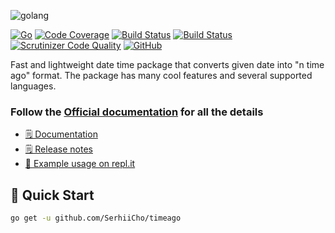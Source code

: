 ![golang](https://serhii.io/storage/other/timeago.png)

[![Go](https://github.com/SerhiiCho/timeago/actions/workflows/go.yml/badge.svg)](https://github.com/SerhiiCho/timeago/actions/workflows/go.yml)
[![Code Coverage](https://scrutinizer-ci.com/g/SerhiiCho/timeago/badges/coverage.png?b=master)](https://scrutinizer-ci.com/g/SerhiiCho/timeago/?branch=main)
[![Build Status](https://img.shields.io/endpoint.svg?url=https%3A%2F%2Factions-badge.atrox.dev%2FSerhiiCho%2Ftimeago%2Fbadge%3Fref%3Dmain&style=flat)](https://actions-badge.atrox.dev/SerhiiCho/timeago/goto?ref=main)
[![Build Status](https://scrutinizer-ci.com/g/SerhiiCho/timeago/badges/build.png?b=main)](https://scrutinizer-ci.com/g/SerhiiCho/timeago/build-status/main)
[![Scrutinizer Code Quality](https://scrutinizer-ci.com/g/SerhiiCho/timeago/badges/quality-score.png?b=main)](https://scrutinizer-ci.com/g/SerhiiCho/timeago/?branch=main)
[![GitHub](https://img.shields.io/github/license/SerhiiCho/timeago)](https://github.com/SerhiiCho/timeago/blob/master/LICENSE.md)

Fast and lightweight date time package that converts given date into "n time ago" format. The package has many cool features and several supported languages.

### Follow the [Official documentation](https://serhiicho.github.io/timeago-docs/) for all the details

- [🗒 Documentation](https://serhiicho.github.io/timeago-docs/)
- [🗒 Release notes](https://github.com/SerhiiCho/timeago/blob/master/CHANGELOG.md)
- [📖 Example usage on repl.it](https://replit.com/@SerhiiCho/Usage-of-timeago-package)

## 🚀 Quick Start

```bash
go get -u github.com/SerhiiCho/timeago
```